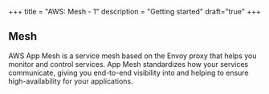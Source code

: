 +++
title = "AWS: Mesh - 1"
description = "Getting started"
draft="true"
+++


## Mesh 

AWS App Mesh is a service mesh based on the Envoy proxy that helps you monitor and control services. App Mesh standardizes how your services communicate, giving you end-to-end visibility into and helping to ensure high-availability for your applications. 




### 

